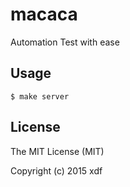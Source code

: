 # macaca

Automation Test with ease

## Usage

```shell
$ make server
```

## License

The MIT License (MIT)

Copyright (c) 2015 xdf
